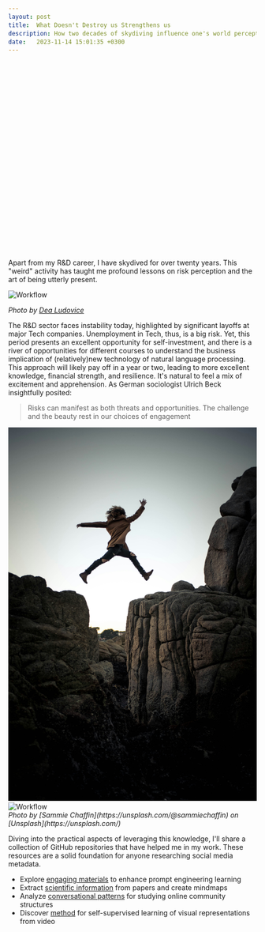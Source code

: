 ```yaml
---
layout: post
title:  What Doesn't Destroy us Strengthens us
description: How two decades of skydiving influence one's world perception
date:   2023-11-14 15:01:35 +0300
---
```

<div style="background-image: url('/images/02-1.jpg'); background-size: cover; background-position: center bottom; height: 400px;">

</div>
Apart from my R&D career, I have skydived for over twenty years. This "weird" activity has taught me profound lessons on risk perception and the art of being utterly present.

![Workflow]({{site.baseurl}}/images/02-1.jpg)

*Photo by [Dea Ludovice](https://www.dealudovice.com/)*
<div>
</div>
The R&D sector faces instability today, highlighted by significant layoffs at major Tech companies. Unemployment in Tech, thus, is a big risk. Yet, this period presents an excellent opportunity for self-investment, and there is a river of opportunities for different courses to understand the business implication of (relatively)new technology of natural language processing. This approach will likely pay off in a year or two, leading to more excellent knowledge, financial strength, and resilience. It's natural to feel a mix of excitement and apprehension. As German sociologist Ulrich Beck insightfully posited:

> Risks can manifest as both threats and opportunities. The challenge and the beauty rest in our choices of engagement

<div class="gallery-box">
  <div class="gallery">
    <img src="/images/02-2.jpg" alt="Workflow">
    <img src="/images/02-3.jpg" alt="Workflow">
  </div>
  <em>Photo by [Sammie Chaffin](https://unsplash.com/@sammiechaffin) on [Unsplash](https://unsplash.com/)</em>
</div>

Diving into the practical aspects of leveraging this knowledge, I'll share a collection of GitHub repositories that have helped me in my work. These resources are a solid foundation for anyone researching social media metadata.

- Explore [engaging materials](https://github.com/f/awesome-chatgpt-prompts) to enhance prompt engineering learning
- Extract [scientific information](https://github.com/nhaouari/papersnap) from papers and create mindmaps
- Analyze [conversational patterns](https://github.com/bdfsaraiva/parshift) for studying online community structures
- Discover [method](https://github.com/facebookresearch/jepa/blob/main) for self-supervised learning of visual representations from video

